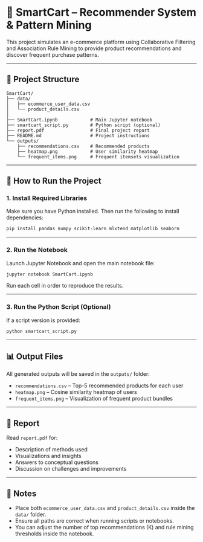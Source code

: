 # 🛒 SmartCart – Recommender System & Pattern Mining

This project simulates an e-commerce platform using Collaborative Filtering and Association Rule Mining to provide product recommendations and discover frequent purchase patterns.

---

## 📁 Project Structure

```
SmartCart/
├── data/
│   ├── ecommerce_user_data.csv
│   └── product_details.csv
│
├── SmartCart.ipynb            # Main Jupyter notebook
├── smartcart_script.py        # Python script (optional)
├── report.pdf                 # Final project report
├── README.md                  # Project instructions
└── outputs/
    ├── recommendations.csv    # Recommended products
    ├── heatmap.png            # User similarity heatmap
    └── frequent_items.png     # Frequent itemsets visualization
```

---

## 🚀 How to Run the Project

### 1. Install Required Libraries

Make sure you have Python installed. Then run the following to install dependencies:

```bash
pip install pandas numpy scikit-learn mlxtend matplotlib seaborn
```

---

### 2. Run the Notebook

Launch Jupyter Notebook and open the main notebook file:

```bash
jupyter notebook SmartCart.ipynb
```

Run each cell in order to reproduce the results.

---

### 3. Run the Python Script (Optional)

If a script version is provided:

```bash
python smartcart_script.py
```

---

## 📊 Output Files

All generated outputs will be saved in the `outputs/` folder:

- `recommendations.csv` – Top-5 recommended products for each user
- `heatmap.png` – Cosine similarity heatmap of users
- `frequent_items.png` – Visualization of frequent product bundles

---

## 📄 Report

Read `report.pdf` for:

- Description of methods used
- Visualizations and insights
- Answers to conceptual questions
- Discussion on challenges and improvements

---

## 📌 Notes

- Place both `ecommerce_user_data.csv` and `product_details.csv` inside the `data/` folder.
- Ensure all paths are correct when running scripts or notebooks.
- You can adjust the number of top recommendations (K) and rule mining thresholds inside the notebook.
